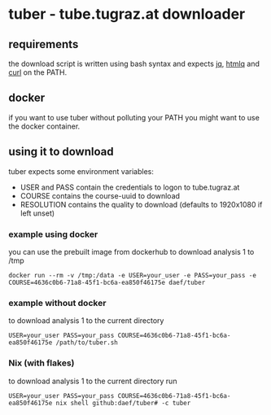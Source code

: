 # tuber - tube.tugraz.at downloader

## requirements

the download script is written using bash syntax
and expects [jq](https://stedolan.github.io/jq/), [htmlq](https://github.com/mgdm/htmlq) and [curl](https://curl.se/) on the PATH.

## docker

if you want to use tuber without polluting your PATH you might want to use the docker container.

## using it to download

tuber expects some environment variables:

* USER and PASS contain the credentials to logon to tube.tugraz.at
* COURSE contains the course-uuid to download
* RESOLUTION contains the quality to download (defaults to 1920x1080 if left unset)

### example using docker

you can use the prebuilt image from dockerhub to download analysis 1 to /tmp

    docker run --rm -v /tmp:/data -e USER=your_user -e PASS=your_pass -e COURSE=4636c0b6-71a8-45f1-bc6a-ea850f46175e daef/tuber

### example without docker

to download analysis 1 to the current directory

    USER=your_user PASS=your_pass COURSE=4636c0b6-71a8-45f1-bc6a-ea850f46175e /path/to/tuber.sh


### Nix (with flakes)

to download analysis 1 to the current directory run

    USER=your_user PASS=your_pass COURSE=4636c0b6-71a8-45f1-bc6a-ea850f46175e nix shell github:daef/tuber# -c tuber
